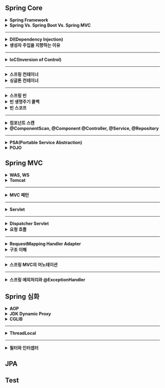 ## Spring Core

<details>
    <summary><b>Spring Framework</b></summary>
</details>

<details>
    <summary><b>Spring Vs. Spring Boot Vs. Spring MVC</b></summary>
</details>

---

<details>
    <summary><b>DI(Dependency Injection)</b></summary>
</details>

<details>
    <summary><b>생성자 주입을 지향하는 이유</b></summary>
</details>

---

<details>
    <summary><b>IoC(Inversion of Control)</b></summary>
</details>

---

<details>
    <summary><b>스프링 컨테이너</b></summary>
</details>

<details>
    <summary><b>싱글톤 컨테이너</b></summary>
</details>

---

<details>
    <summary><b>스프링 빈</b></summary>
</details>

<details>
    <summary><b>빈 생명주기 콜백</b></summary>
</details>

<details>
    <summary><b>빈 스코프</b></summary>
</details>

---

<details>
    <summary><b>컴포넌트 스캔</b></summary>
</details>

<details>
    <summary><b>@ComponentScan, @Component @Controller, @Service, @Repository</b></summary>
</details>

---

<details>
    <summary><b>PSA(Portable Service Abstraction)</b></summary>
</details>

<details>
    <summary><b>POJO</b></summary>
</details>

## Spring MVC

<details>
    <summary><b>WAS, WS</b></summary>
</details>

<details>
    <summary><b>Tomcat</b></summary>
</details>

---

<details>
    <summary><b>MVC 패턴</b></summary>
</details>

---

<details>
    <summary><b>Servlet</b></summary>
</details>

---

<details>
    <summary><b>Dispatcher Servlet</b></summary>
</details>

<details>
    <summary><b>요청 흐름</b></summary>
</details>

---

<details>
    <summary><b>RequestMapping Handler Adapter</b></summary>
</details>

<details>
    <summary><b>구조 이해</b></summary>
</details>

---

<details>
    <summary><b>스프링 MVC의 어노테이션</b></summary>
</details>

---

<details>
    <summary><b>스프링 예외처리와 @ExceptionHandler</b></summary>
</details>
      
## Spring 심화

<details>
    <summary><b>AOP</b></summary>
</details>

<details>
    <summary><b>JDK Dynamic Proxy</b></summary>
</details>

<details>
    <summary><b>CGLIB</b></summary>
</details>

---

<details>
    <summary><b>ThreadLocal</b></summary>
</details>

---

<details>
    <summary><b>필터와 인터셉터</b></summary>
</details>
      
## JPA

## Test
